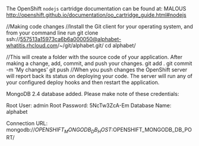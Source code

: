 The OpenShift `nodejs` cartridge documentation can be found at:
MALOUS
http://openshift.github.io/documentation/oo_cartridge_guide.html#nodejs

//Making code changes
//Install the Git client for your operating system, and from your command line run
git clone ssh://557513a15973ca6b6a000050@alphabet-whatitis.rhcloud.com/~/git/alphabet.git/
cd alphabet/

//This will create a folder with the source code of your application. After making a change, add, commit, and push your changes.
git add .
git commit -m 'My changes'
git push
//When you push changes the OpenShift server will report back its status on deploying your code. The server will run any of your configured deploy hooks and then restart the application.

MongoDB 2.4 database added.  Please make note of these credentials:

   Root User:     admin
   Root Password: 5NcTw3ZcA-Em
   Database Name: alphabet

Connection URL: mongodb://$OPENSHIFT_MONGODB_DB_HOST:$OPENSHIFT_MONGODB_DB_PORT/